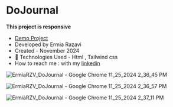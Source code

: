 # DoJournal

**This project is responsive**

- [Demo Project](https://ermiarzv.github.io/DoJournal/)
- Developed by Ermia Razavi
- Created - November 2024
- 🤖 Technologies Used - Html , Tailwind css
- How to reach me : with my
[linkedin](https://www.linkedin.com/in/ermia-razavi-a611312a3/)

![ErmiaRZV_DoJournal - Google Chrome 11_25_2024 2_36_45 PM](https://github.com/user-attachments/assets/738a09ca-5754-4cae-ac6d-bbb4cd072c27)

![ErmiaRZV_DoJournal - Google Chrome 11_25_2024 2_36_57 PM](https://github.com/user-attachments/assets/b187a6d2-3016-44af-88ed-95c1c140df21)

![ErmiaRZV_DoJournal - Google Chrome 11_25_2024 2_37_11 PM](https://github.com/user-attachments/assets/40391e9e-09d9-4bbd-8b5d-67cfa2d01f44)

